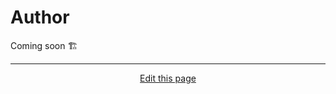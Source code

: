 # Author

Coming soon 🏗

<hr>
<div style="text-align:center">
	<a class="edit-link" href="https://github.com/wcarhart/docs/blob/master/docs/konphig/author.md" target="_blank"><i class="fas fa-edit"></i> Edit this page</a>
</div>